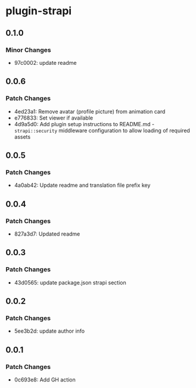 # plugin-strapi

## 0.1.0

### Minor Changes

- 97c0002: update readme

## 0.0.6

### Patch Changes

- 4ed23a1: Remove avatar (profile picture) from animation card
- e776833: Set viewer if available
- 4d9a5d0: Add plugin setup instructions to README.md - `strapi::security` middleware configuration to allow loading of required assets

## 0.0.5

### Patch Changes

- 4a0ab42: Update readme and translation file prefix key

## 0.0.4

### Patch Changes

- 827a3d7: Updated readme

## 0.0.3

### Patch Changes

- 43d0565: update package.json strapi section

## 0.0.2

### Patch Changes

- 5ee3b2d: update author info

## 0.0.1

### Patch Changes

- 0c693e8: Add GH action
